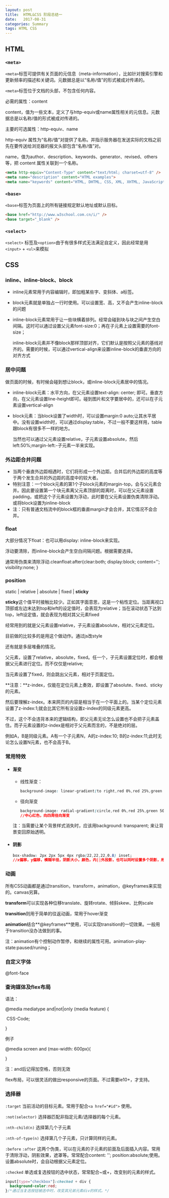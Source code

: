 ```yaml
---
layout: post
title:  HTML&CSS 阶段总结一
date:   2017-08-31
categories: Summary
tags: HTML CSS
---
```


## HTML

### `<meta>`

`<meta>`标签可提供有关页面的元信息（meta-information），比如针对搜索引擎和更新频率的描述和关键词。元数据总是以“名称/值”的形式被成对传递的。

`<meta>`标签位于文档的头部，不包含任何内容。

必需的属性：content

content，值为一些文本，定义了与http-equiv或name属性相关的元信息。元数据总是以名称/值的形式被成对传递的。

主要的可选属性：http-equiv、name

http-equiv 属性为“名称/值”对提供了名称。并指示服务器在发送实际的文档之前先在要传送给浏览器的报文头部包含“名称/值”对。

name，值为author、description、keywords、generator、revised、others等，把 content 属性关联到一个名称。

```html
<meta http-equiv="Content-Type" content="text/html; charset=utf-8" />
<meta name="description" content="HTML examples">
<meta name="keywords" content="HTML, DHTML, CSS, XML, XHTML, JavaScript">
```

### `<base>`

`<base>`标签为页面上的所有链接规定默认地址或默认目标。

```html
<base href="http://www.w3school.com.cn/i/" />
<base target="_blank" />
```

### `<select>`

`<select>` 标签及`<option>`由于有很多样式无法满足自定义，因此经常是用`<input>` + `<ul>`来模拟



## CSS

### inline、inline-block、block

* inline元素常用于内容编辑时，即加粗某些字、变斜体、a标签。

* block元素就是单独占一行时使用。可以设置宽、高，又不会产生inline-block的问题

* inline-block元素常用于让一些块横着排列。经常会碰到块与块之间产生空白间隔。这时可以通过设置父元素font-size:0；再在子元素上设置需要的font-size；

  inline-block元素并不像block那样顶部对齐，它们默认是按照父元素的基线对齐的。需要的时候，可以通过vertical-align来设置inline-block的垂直方向的对齐方式

### 居中问题

做页面的时候，有时候会碰到想让block，或inline-block元素居中的情况。

* inline-block元素：水平方向，在父元素设置text-align: center; 即可。垂直方向，在父元素设置line-height即可。碰到图片和文字要居中的，还可以在子元素设置vertical-align

* block元素：当block设置了width时，可以设置margin:0 auto;让其水平居中。没有设置width时，可以通过display:table，不过一般不要这样用，table跟block有很多不一样的地方。

  当然也可以通过父元素设置relative，子元素设置absolute，然后left:50%;margin-left:-子元素一半来实现。

### 外边距合并问题

* 当两个垂直外边距相遇时，它们将形成一个外边距。合并后的外边距的高度等于两个发生合并的外边距的高度中的较大者。
* 特别注意：一个block元素的第1个子block元素的margin-top，会与父元素合并。因此要设置第一个块元素离父元素顶部的距离时，可以在父元素设置padding，或把这个子元素设置为浮动，此时要在父元素设置伪类清除浮动。或将block设置为inline-block
* 注：只有普通文档流中的block框的垂直margin才会合并，其它情况不会合并。

### float

大部分情况下float：也可以用display: inline-block来实现。

浮动要清除，而inline-block会产生空白间隔问题。根据需要选择。

通常用伪类来清除浮动.cleanfloat:after{clear:both;  display:block;  content='';  visibility:none; }

### position

static | relative | absolute | fixed | **sticky**

**sticky**这个值平时接触比较少。正如其字面意思，这是一个粘性定位。当距离视口顶部或左边末达到top和left的设定值时，会表现为relative；当在滚动状态下达到top，left设定值，就会表现为相对其父元素fixed

经常用到的就是父元素设置relative，子元素设置absolute，相对父元素定位。

目前做的比较多的是用这个做动作。通过js改style

还有就是多层堆叠的情况。

父元素，设置了relative，absolute，fixed。任一个，子元素设置定位时，都会根据父元素进行定位。而不仅仅是relative;

当元素设置了fixed，则会跳出父元素，相对于页面定位。

**注意：**z-index，仅能在定位元素上奏效，即设置了absolute、fixed、sticky的元素。

然后要理解z-index。本来网页的内容是相当于在一个平面上的。当某个定位元素设置了z-index:1;就会比其它所有没设置z-index的同级元素更高。

不过，这个不会违背本来的逻辑结构，即父元素无论怎么设置也不会把子元素盖住。而子元素设置的z-index是相对于父元素而言的，不是绝对的层。

例如A，B是同级元素。A有一个子元素N，A的z-index:10;   B的z-index:11;此时无论怎么设置N元素，也不会高于B。

### 常用特效

* #### 渐变

  * 线性渐变：

    ```css
    background-image: linear-gradient(to right,red 0%,red 25%,green 50%,blue 100%);//往右渐变，0%到25%纯red，25%-50% red to green，50%-100% green to blue
    ```

  * 径向渐变

    ```css
    background-image: radial-gradient(circle,red 0%,red 25%,green 50%,blue 100%);
    //中心红色，向四周径向渐变
    ```

  注：当需要让某个背景样式消失时，应该用background: transparent; 来让背景变回原始透明。

* #### 阴影

  ```css
  box-shadow: 2px 2px 5px 4px rgba(22,22,22,0.8) inset;
  //x偏移，y偏移，模糊半径，阴影大小，颜色，内||外投影，也可以同时设置多个阴影，用逗号隔开
  ```

### 动画

所有CSS动画都是通过transition，transform，animation，@keyframes来实现的。canvas另算。

**transform**可以实现各种位移translate、旋转rotate、倾斜skew、比例scale

**transition**则用于简单的往返动画，常用于hover渐变

**animation**结合**@keyframes**使用，可以实现transition的一切效果。一般用于transition没办法做到的事。

注：animation有个控制动作暂停，和继续的属性可用。animation-play-state:paused/runing； 

### 自定义字体

@font-face

### 查询媒体及flex布局

语法：

@media mediatype and|not|only   (media feature) {

​	CSS-Code;

}

例子

@media screen and  (max-width: 600px){

}

注：and后记得加空格，否则无效



flex布局，可以很灵活的做出responsive的页面。不过需要ie10+，才支持。

### 选择器

`:target` 当前活动的目标元素。常用于配合`<a href="#id">` 使用。

`:not(selector)`  选择器匹配非指定元素/选择器的每个元素。

`:nth-child(n)`  选择第几个子元素

`:nth-of-type(n)`   选择第几个子元素，只计算同样的元素。

`:before` `:after`  这两个伪类，可以在元素的子元素的前面及后面插入内容。常用于清除浮动，阴影效果，遮罩等。常常配合content: '';   position:absolute;使用。设置absolute时，会自动根据父元素定位。

`:checked`  单选或复选按钮的选中状态，常常配合~或+，改变别的元素的样式。

```css
input[type="checkbox"]:checked + div {
  background-color:red;
}/*通过当复选按钮被选中时，改变其兄弟元素div的样式。*/
```



